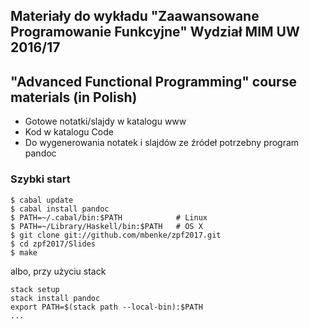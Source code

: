 ## Materiały do wykładu "Zaawansowane Programowanie Funkcyjne" Wydział MIM UW 2016/17

## "Advanced Functional Programming" course materials  (in Polish)

* Gotowe notatki/slajdy w katalogu www
* Kod w katalogu Code
* Do wygenerowania notatek i slajdów ze źródeł potrzebny program pandoc

### Szybki start

~~~~~
$ cabal update
$ cabal install pandoc
$ PATH=~/.cabal/bin:$PATH            # Linux
$ PATH=~/Library/Haskell/bin:$PATH   # OS X
$ git clone git://github.com/mbenke/zpf2017.git
$ cd zpf2017/Slides
$ make
~~~~~

albo, przy użyciu stack

~~~~
stack setup
stack install pandoc
export PATH=$(stack path --local-bin):$PATH
...
~~~~